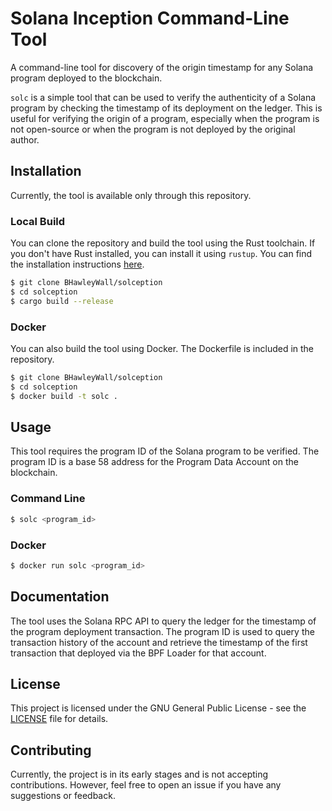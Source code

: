 # Solana Inception Command-Line Tool
A command-line tool for discovery of the origin timestamp for any Solana program deployed to the blockchain.

`solc` is a simple tool that can be used to verify the authenticity of a Solana program by checking the timestamp of its deployment on the ledger. This is useful for verifying the origin of a program, especially when the program is not open-source or when the program is not deployed by the original author.

## Installation
Currently, the tool is available only through this repository.

### Local Build
You can clone the repository and build the tool using the Rust toolchain.
If you don't have Rust installed, you can install it using `rustup`. You can find the installation instructions [here](https://rustup.rs/).

```bash
$ git clone BHawleyWall/solception
$ cd solception
$ cargo build --release
```

### Docker
You can also build the tool using Docker. The Dockerfile is included in the repository.

```bash
$ git clone BHawleyWall/solception
$ cd solception
$ docker build -t solc .
```

## Usage
This tool requires the program ID of the Solana program to be verified. The program ID is a base 58 address for the Program Data Account on the blockchain.

### Command Line
```bash
$ solc <program_id>
```

### Docker
```bash
$ docker run solc <program_id>
```

## Documentation
The tool uses the Solana RPC API to query the ledger for the timestamp of the program deployment transaction. The program ID is used to query the transaction history of the account and retrieve the timestamp of the first transaction that deployed via the BPF Loader for that account.

## License
This project is licensed under the  GNU General Public License - see the [LICENSE](LICENSE) file for details.

## Contributing
Currently, the project is in its early stages and is not accepting contributions. However, feel free to open an issue if you have any suggestions or feedback.
